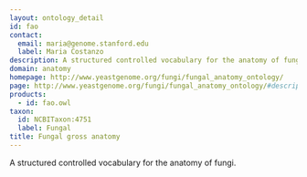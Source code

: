```yaml
---
layout: ontology_detail
id: fao
contact: 
  email: maria@genome.stanford.edu
  label: Maria Costanzo
description: A structured controlled vocabulary for the anatomy of fungi.
domain: anatomy
homepage: http://www.yeastgenome.org/fungi/fungal_anatomy_ontology/
page: http://www.yeastgenome.org/fungi/fungal_anatomy_ontology/#description
products: 
  - id: fao.owl
taxon: 
  id: NCBITaxon:4751
  label: Fungal
title: Fungal gross anatomy
---
```


A structured controlled vocabulary for the anatomy of fungi.